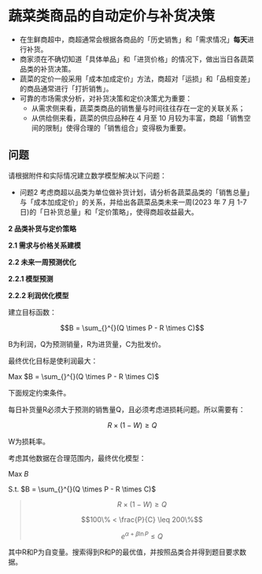 # 蔬菜类商品的自动定价与补货决策

- 在生鲜商超中，商超通常会根据各商品的「历史销售」和「需求情况」**每天**进行补货。
- 商家须在不确切知道「具体单品」和「进货价格」的情况下，做出当日各蔬菜品类的补货决策。
- 蔬菜的定价一般采用「成本加成定价」方法，商超对「运损」和「品相变差」的商品通常进行「打折销售」。
- 可靠的市场需求分析，对补货决策和定价决策尤为重要：
  - 从需求侧来看，蔬菜类商品的销售量与时间往往存在一定的关联关系；
  - 从供给侧来看，蔬菜的供应品种在 4 月至 10 月较为丰富，商超「销售空间的限制」使得合理的「销售组合」变得极为重要。

## 问题

请根据附件和实际情况建立数学模型解决以下问题：
- 问题2 考虑商超以品类为单位做补货计划，请分析各蔬菜品类的「销售总量」与「成本加成定价」的关系，并给出各蔬菜品类未来一周(2023 年 7 月 1-7 日)的「日补货总量」和「定价策略」，使得商超收益最大。

**2 品类补货与定价策略**

**2.1 需求与价格关系建模**



**2.2 未来一周预测优化**

**2.2.1 模型预测**



**2.2.2 利润优化模型**

建立目标函数：

$$B = \sum_{}^{}(Q \times P - R \times C)$$

B为利润，Q为预测销量，R为进货量，C为批发价。

最终优化目标是使利润最大：

Max $B = \sum_{}^{}(Q \times P - R \times C)$

下面规定约束条件。

每日补货量R必须大于预测的销售量Q，且必须考虑进损耗问题。所以需要有：

$$R \times (1 - W) \geq Q$$

W为损耗率。

考虑其他数据在合理范围内，最终优化模型：

Max $B$

S.t. $B = \sum_{}^{}(Q \times P - R \times C)$

> $$R \times (1 - W) \geq Q$$
>
> $$100\% < \frac{P}{C} \leq 200\%$$
>
> $$e^{\alpha + \beta\ln P} \leq Q$$

其中R和P为自变量。搜索得到R和P的最优值，并按照品类合并得到题目要求数据。

